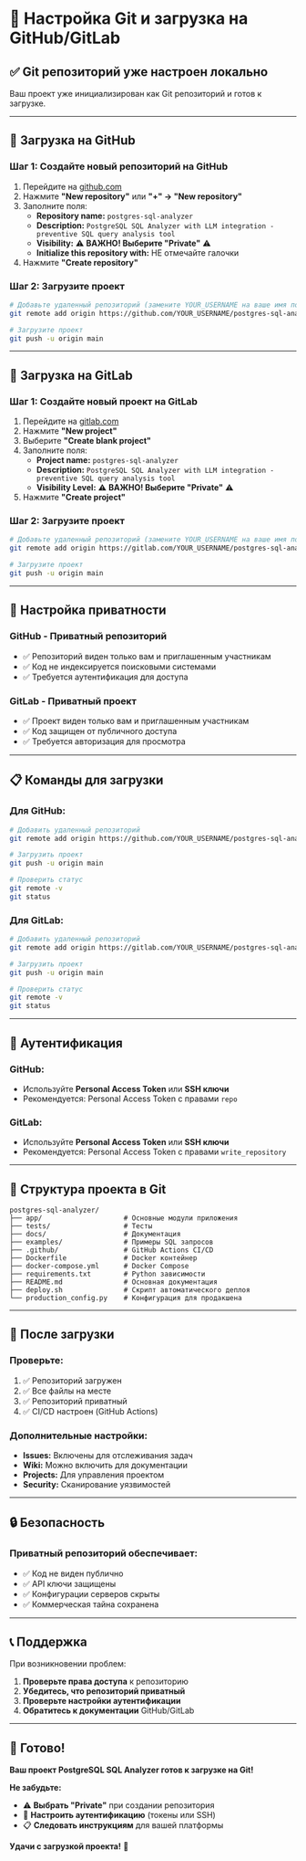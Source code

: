 # 🔧 Настройка Git и загрузка на GitHub/GitLab

## ✅ Git репозиторий уже настроен локально

Ваш проект уже инициализирован как Git репозиторий и готов к загрузке.

---

## 🚀 Загрузка на GitHub

### **Шаг 1: Создайте новый репозиторий на GitHub**

1. Перейдите на [github.com](https://github.com)
2. Нажмите **"New repository"** или **"+" → "New repository"**
3. Заполните поля:
   - **Repository name:** `postgres-sql-analyzer`
   - **Description:** `PostgreSQL SQL Analyzer with LLM integration - preventive SQL query analysis tool`
   - **Visibility:** ⚠️ **ВАЖНО! Выберите "Private"** ⚠️
   - **Initialize this repository with:** НЕ отмечайте галочки
4. Нажмите **"Create repository"**

### **Шаг 2: Загрузите проект**

```bash
# Добавьте удаленный репозиторий (замените YOUR_USERNAME на ваше имя пользователя)
git remote add origin https://github.com/YOUR_USERNAME/postgres-sql-analyzer.git

# Загрузите проект
git push -u origin main
```

---

## 🚀 Загрузка на GitLab

### **Шаг 1: Создайте новый проект на GitLab**

1. Перейдите на [gitlab.com](https://gitlab.com)
2. Нажмите **"New project"**
3. Выберите **"Create blank project"**
4. Заполните поля:
   - **Project name:** `postgres-sql-analyzer`
   - **Description:** `PostgreSQL SQL Analyzer with LLM integration - preventive SQL query analysis tool`
   - **Visibility Level:** ⚠️ **ВАЖНО! Выберите "Private"** ⚠️
5. Нажмите **"Create project"**

### **Шаг 2: Загрузите проект**

```bash
# Добавьте удаленный репозиторий (замените YOUR_USERNAME на ваше имя пользователя)
git remote add origin https://gitlab.com/YOUR_USERNAME/postgres-sql-analyzer.git

# Загрузите проект
git push -u origin main
```

---

## 🔐 Настройка приватности

### **GitHub - Приватный репозиторий**
- ✅ Репозиторий виден только вам и приглашенным участникам
- ✅ Код не индексируется поисковыми системами
- ✅ Требуется аутентификация для доступа

### **GitLab - Приватный проект**
- ✅ Проект виден только вам и приглашенным участникам
- ✅ Код защищен от публичного доступа
- ✅ Требуется авторизация для просмотра

---

## 📋 Команды для загрузки

### **Для GitHub:**
```bash
# Добавить удаленный репозиторий
git remote add origin https://github.com/YOUR_USERNAME/postgres-sql-analyzer.git

# Загрузить проект
git push -u origin main

# Проверить статус
git remote -v
git status
```

### **Для GitLab:**
```bash
# Добавить удаленный репозиторий
git remote add origin https://gitlab.com/YOUR_USERNAME/postgres-sql-analyzer.git

# Загрузить проект
git push -u origin main

# Проверить статус
git remote -v
git status
```

---

## 🔑 Аутентификация

### **GitHub:**
- Используйте **Personal Access Token** или **SSH ключи**
- Рекомендуется: Personal Access Token с правами `repo`

### **GitLab:**
- Используйте **Personal Access Token** или **SSH ключи**
- Рекомендуется: Personal Access Token с правами `write_repository`

---

## 📁 Структура проекта в Git

```
postgres-sql-analyzer/
├── app/                    # Основные модули приложения
├── tests/                  # Тесты
├── docs/                   # Документация
├── examples/               # Примеры SQL запросов
├── .github/                # GitHub Actions CI/CD
├── Dockerfile              # Docker контейнер
├── docker-compose.yml      # Docker Compose
├── requirements.txt        # Python зависимости
├── README.md               # Основная документация
├── deploy.sh               # Скрипт автоматического деплоя
└── production_config.py    # Конфигурация для продакшена
```

---

## 🚀 После загрузки

### **Проверьте:**
1. ✅ Репозиторий загружен
2. ✅ Все файлы на месте
3. ✅ Репозиторий приватный
4. ✅ CI/CD настроен (GitHub Actions)

### **Дополнительные настройки:**
- **Issues:** Включены для отслеживания задач
- **Wiki:** Можно включить для документации
- **Projects:** Для управления проектом
- **Security:** Сканирование уязвимостей

---

## 🔒 Безопасность

### **Приватный репозиторий обеспечивает:**
- ✅ Код не виден публично
- ✅ API ключи защищены
- ✅ Конфигурации серверов скрыты
- ✅ Коммерческая тайна сохранена

---

## 📞 Поддержка

При возникновении проблем:

1. **Проверьте права доступа** к репозиторию
2. **Убедитесь, что репозиторий приватный**
3. **Проверьте настройки аутентификации**
4. **Обратитесь к документации** GitHub/GitLab

---

## 🎯 Готово!

**Ваш проект PostgreSQL SQL Analyzer готов к загрузке на Git!**

**Не забудьте:**
- ⚠️ **Выбрать "Private"** при создании репозитория
- 🔑 **Настроить аутентификацию** (токены или SSH)
- 📋 **Следовать инструкциям** для вашей платформы

**Удачи с загрузкой проекта!** 🚀
